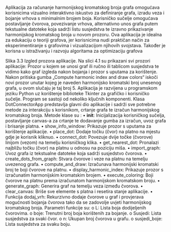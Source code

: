 Aplikacija za računanje harmonijskog kromatskog broja grafa omogućava korisnicima vizualno interaktivno iskustvo za definiranje grafa, izradu veza i bojanje vrhova s minimalnim brojem boja. Korisničko sučelje omogućava postavljanje čvorova, povezivanje vrhova, alternativno unos grafa putem tekstualne datoteke koja sadrži listu susjedstva te izravno prikazivanje harmonijskog kromatskog broja u novom prozoru. Ova aplikacija je idealna za edukaciju o teoriji grafova, jer korisnicima nudi praktičan način za eksperimentiranje s grafovima i vizualizacijom njihovih svojstava. Također je korisna u istraživanju i razvoju algoritama za optimizaciju grafova
 
Slika 3.3 Izgled prozora aplikacije.
Na slici 4.1 su prikazani svi prozori aplikacije: Prozor u kojem se unosi graf ili ručno ili tablicom susjedstva te vidimo kako graf izgleda nakon bojanja i prozor s uputama za korištenje. Nakon pritiska gumba „Compute harmonic index and draw colors“ iskoči novi prozor unutar kojeg je naveden harmonijsko kromatski broj unesenog grafa, u ovom slučaju je taj broj 5. 
Aplikacija je razvijena u programskom jeziku Python uz korištenje biblioteke Tkinter za grafičko i korisničko sučelje. Program se sastoji od nekoliko ključnih komponenti.
Klasa DotConnectorApp predstavlja glavni dio aplikacije i sadrži sve potrebne metode za interakciju s korisnikom, crtanje grafa te izračun harmonijskog kromatskog broja. Metode klase su :
•	__init__: Inicijalizacija korisničkog sučelja, postavljanje canvas-a za crtanje te dodavanje gumba za izračun, uvoz grafa i brisanje platna.
•	show_info_window: Prikazuje prozor s uputama za korištenje aplikacije.
•	place_dot: Dodaje točku (čvor) na platno na mjestu gdje je korisnik kliknuo.
•	connect_dot: Povezuje dvije točke (čvorove) linijom (vezom) na temelju korisničkog klika.
•	get_nearest_dot: Pronalazi najbližu točku (čvor) na platnu u odnosu na poziciju miša.
•	import_graph: Uvoz grafa iz tekstualne datoteke koja sadrži susjedstvo čvorova.
•	create_dots_from_graph: Stvara čvorove i veze na platnu na temelju uvezenog grafa.
•	compute_and_draw: Izračunava harmonijski kromatski broj te boji čvorove na platnu.
•	display_harmonic_index: Prikazuje prozor s izračunatim harmonijskim kromatskim brojem.
•	execute_coloring: Boji čvorove na platnu prema izračunatom harmonijskom kromatskom broju.
•	generate_graph: Generira graf na temelju veza između čvorova.
•	clear_canvas: Briše sve elemente s platna i resetira stanje aplikacije.
•	Funkcija dodaj_vrh: Rekurzivno dodaje čvorove u graf i provjerava mogućnosti bojanja čvorova tako da se zadovolje uvjeti harmonijskog kromatskog broja. Parametri funkcije su:
o	L: Lista boja dodijeljenih čvorovima.
o	boje: Trenutni broj boja korištenih za bojanje.
o	Susjedi: Lista susjedstva za svaki čvor.
o	n: Ukupan broj čvorova u grafu.
o	susjedi_boje: Lista susjedstva za svaku boju.
